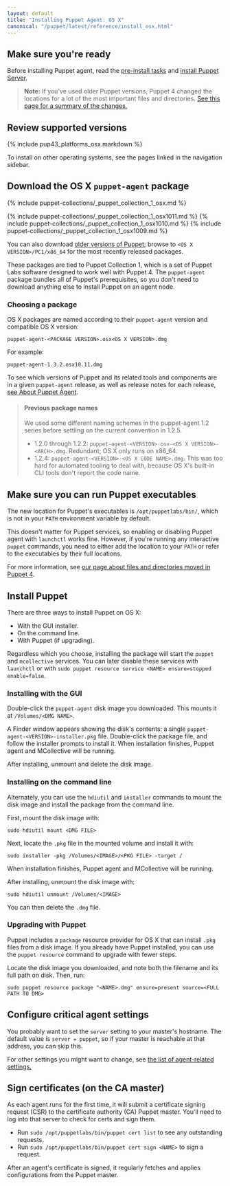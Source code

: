 ```yaml
---
layout: default
title: "Installing Puppet Agent: OS X"
canonical: "/puppet/latest/reference/install_osx.html"
---
```


[server_install]: {{puppetserver}}/install_from_packages.html
[where]: ./whered_it_go.html
[agent_settings]: ./config_important_settings.html#settings-for-agents-all-nodes
[Puppet Collection]: ./puppet_collections.html

## Make sure you're ready

Before installing Puppet agent, read the [pre-install tasks](./install_pre.html) and [install Puppet Server][server_install].

> **Note:** If you've used older Puppet versions, Puppet 4 changed the locations for a lot of the most important files and directories. [See this page for a summary of the changes.][where]

## Review supported versions

{% include pup43_platforms_osx.markdown %}

To install on other operating systems, see the pages linked in the navigation sidebar.

## Download the OS X `puppet-agent` package

{% include puppet-collections/_puppet_collection_1_osx.md %}

{% include puppet-collections/_puppet_collection_1_osx1011.md %}
{% include puppet-collections/_puppet_collection_1_osx1010.md %}
{% include puppet-collections/_puppet_collection_1_osx1009.md %}

You can also download [older versions of Puppet](https://downloads.puppetlabs.com/mac/); browse to `<OS X VERSION>/PC1/x86_64` for the most recently released packages.

These packages are tied to Puppet Collection 1, which is a set of Puppet Labs software designed to work well with Puppet 4. The `puppet-agent` package bundles all of Puppet's prerequisites, so you don't need to download anything else to install Puppet on an agent node.

### Choosing a package

OS X packages are named according to their `puppet-agent` version and compatible OS X version:

    puppet-agent-<PACKAGE VERSION>.osx<OS X VERSION>.dmg

For example:

    puppet-agent-1.3.2.osx10.11.dmg

To see which versions of Puppet and its related tools and components are in a given `puppet-agent` release, as well as release notes for each release, [see About Puppet Agent](./about_agent.html).

> #### Previous package names
>
> We used some different naming schemes in the puppet-agent 1.2 series before settling on the current convention in 1.2.5.
>
> * 1.2.0 through 1.2.2: `puppet-agent-<VERSION>-osx-<OS X VERSION>-<ARCH>.dmg`. Redundant; OS X only runs on x86_64.
> * 1.2.4: `puppet-agent-<VERSION>-<OS X CODE NAME>.dmg`. This was too hard for automated tooling to deal with, because OS X's built-in CLI tools don't report the code name.

## Make sure you can run Puppet executables

The new location for Puppet's executables is `/opt/puppetlabs/bin/`, which is not in your `PATH` environment variable by default.

This doesn't matter for Puppet services, so enabling or disabling Puppet agent with `launchctl` works fine. However, if you're running any interactive `puppet` commands, you need to either add the location to your `PATH` or refer to the executables by their full locations.

For more information, see [our page about files and directories moved in Puppet 4][where].

## Install Puppet

There are three ways to install Puppet on OS X:

* With the GUI installer.
* On the command line.
* With Puppet (if upgrading).

Regardless which you choose, installing the package will start the `puppet` and `mcollective` services. You can later disable these services with `launchctl` or with `sudo puppet resource service <NAME> ensure=stopped enable=false`.

### Installing with the GUI

Double-click the `puppet-agent` disk image you downloaded. This mounts it at `/Volumes/<DMG NAME>`.

A Finder window appears showing the disk's contents: a single `puppet-agent-<VERSION>-installer.pkg` file. Double-click the package file, and follow the installer prompts to install it. When installation finishes, Puppet agent and MCollective will be running.

After installing, unmount and delete the disk image.

### Installing on the command line

Alternately, you can use the `hdiutil` and `installer` commands to mount the disk image and install the package from the command line.

First, mount the disk image with:

    sudo hdiutil mount <DMG FILE>

Next, locate the `.pkg` file in the mounted volume and install it with:

    sudo installer -pkg /Volumes/<IMAGE>/<PKG FILE> -target /

When installation finishes, Puppet agent and MCollective will be running.

After installing, unmount the disk image with:

    sudo hdiutil unmount /Volumes/<IMAGE>

You can then delete the `.dmg` file.

### Upgrading with Puppet

Puppet includes a `package` resource provider for OS X that can install `.pkg` files from a disk image. If you already have Puppet installed, you can use the `puppet resource` command to upgrade with fewer steps.

Locate the disk image you downloaded, and note both the filename and its full path on disk. Then, run:

    sudo puppet resource package "<NAME>.dmg" ensure=present source=<FULL PATH TO DMG>

## Configure critical agent settings

You probably want to set the `server` setting to your master's hostname. The default value is `server = puppet`, so if your master is reachable at that address, you can skip this.

For other settings you might want to change, see [the list of agent-related settings.][agent_settings]

## Sign certificates (on the CA master)

As each agent runs for the first time, it will submit a certificate signing request (CSR) to the certificate authority (CA) Puppet master. You'll need to log into that server to check for certs and sign them.

* Run `sudo /opt/puppetlabs/bin/puppet cert list` to see any outstanding requests.
* Run `sudo /opt/puppetlabs/bin/puppet cert sign <NAME>` to sign a request.

After an agent's certificate is signed, it regularly fetches and applies configurations from the Puppet master.
